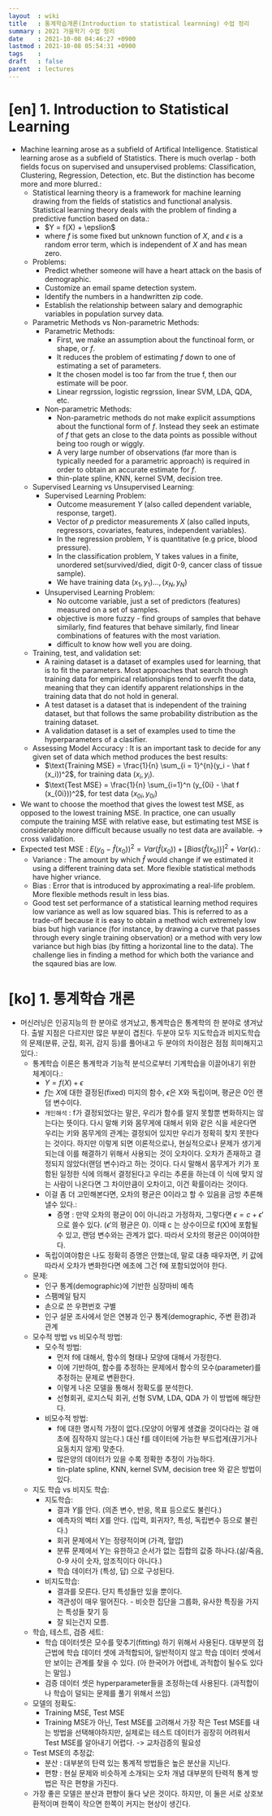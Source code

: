 ```yaml
---
layout  : wiki
title   : 통계학습개론(Introduction to statistical learnning) 수업 정리
summary : 2021 가을학기 수업 정리
date    : 2021-10-08 04:46:27 +0900
lastmod : 2021-10-08 05:54:31 +0900
tags    :
draft   : false
parent  : lectures
---
```


# [en] 1. Introduction to Statistical Learning
 * Machine learning arose as a subfield of Artifical Intelligence. Statistical learning arose as a subfield of Statistics. There is much overlap - both fields focus on supervised and unsupervised problems: Classification, Clustering, Regression, Detection, etc. But the distinction has become more and more blurred.:
   * Statistical learning theory is a framework for machine learning drawing from the fields of statistics and functional analysis. Statistical learning theory deals with the problem of finding a predictive function based on data.:
     * $Y = f(X) + \epslion$
     * where $f$ is some fixed but unknown function of $X$, and $\epsilon$ is a random error term, which is independent of $X$ and has mean zero.
   * Problems:
     * Predict whether someone will have a heart attack on the basis of demographic.
     * Customize an email spame detection system.
     * Identify the numbers in a handwritten zip code.
     * Establish the relationship between salary and demographic variables in population survey data.
   * Parametric Methods vs Non-parametric Methods:
     * Parametric Methods:
       * First, we make an assumption about the functinoal form, or shape, or $f$.
       * It reduces the problem of estimating $f$ down to one of estimating a set of parameters.
       * It the chosen model is too far from the true f, then our estimate will be poor.
       * Linear regrssion, logistic regrssion, linear SVM, LDA, QDA, etc.
     * Non-parametric Methods:
       * Non-parametric methods do not make explicit assumptions about the functional form of $f$. Instead they seek an estimate of $f$ that gets an close to the data points as possible without being too rough or wiggly.
       * A very large number of observations (far more than is typically needed for a parametric approach) is required in order to obtain an accurate estimate for $f$.
       * thin-plate spline, KNN, kernel SVM, decision tree.
   * Supervised Learning vs Unsupervised Learning:
     * Supervised Learning Problem:
       * Outcome measurement $Y$ (also called dependent variable, response, target).
       * Vector of $p$ predictor measurements $X$ (also called inputs, regressors, covariates, features, independent variables).
       * In the regression problem, Y is quantitative (e.g price, blood pressure).
       * In the classification problem, Y takes values in a finite, unordered set(survived/died, digit 0-9, cancer class of tissue sample).
       * We have training data $(x_1, y_1) ..., (x_N, y_N)$
     * Unsupervised Learning Problem:
       * No outcome variable, just a set of predictors (features) measured on a set of samples.
       * objective is more fuzzy - find groups of samples that behave similarly, find features that behave similarly, find linear combinations of features with the most variation.
       * difficult to know how well you are doing.
   * Training, test, and validation set:
     * A raining dataset is a dataset of examples used for learning, that is to fit the parameters. Most approaches that search though training data for empirical relationships tend to overfit the data, meaning that they can identify apparent relationships in the training data that do not hold in general.
     * A test dataset is a dataset that is independent of the training dataset, but that follows the same probability distribution as the training dataset.
     * A validation dataset is a set of examples used to time the hyperparameters of a clasifier.
   * Assessing Model Accuracy : It is an important task to decide for any given set of data which method produces the best results:
     * $\text{Training MSE} = \frac{1}{n} \sum_{i = 1}^{n}(y_i - \hat f (x_i))^2$, for training data $(x_i, y_i)$.
     * $\text{Test MSE} = \frac{1}{n} \sum_{i=1}^n (y_{0i} - \hat f (x_{0i}))^2$, for test data $(x_{0i}, y_{0i})$
  * We want to choose the moethod that gives the lowest test MSE, as opposed to the lowest training MSE. In practice, one can usually compute the training MSE with relative ease, but estimating test MSE is considerably more difficult because usually no test data are available. -> cross validation.
  * Expected test MSE : $E(y_0 - \hat f(x_0))^2 = Var(\hat f (x_0)) + [Bias(\hat f(x_0))]^2 + Var(\epsilon)$.:
    * Variance : The amount by which $\hat f$ would change if we estimated it using a different training data set. More flexible statistical methods have higher vriance.
    * Bias : Error that is introduced by approximating a real-life problem. More flexible methods result in less bias.
    * Good test set performance of a statistical learning method requires low variance as well as low squared bias. This is referred to as a trade-off because it is easy to obtain a method wich extremely low bias but high variance (for instance, by drawing a curve that passes through every single training observation) or a method with very low variance but high bias (by fitting a horizontal line to the data). The challenge lies in finding a method for which both the variance and the sqaured bias are low.
# [ko] 1. 통계학습 개론
 * 머신러닝은 인공지능의 한 분야로 생겨났고, 통계학습은 통계학의 한 분야로 생겨났다. 출발 지점은 다르지만 많은 부분이 겹친다. 두분야 모두 지도학습과 비지도학습의 문제(분류, 군집, 회귀, 감지 등)를 풀어내고 두 분야의 차이점은 점점 희미해지고 있다.:
   * 통계학습 이론은 통계학과 기능적 분석으로부터 기계학습을 이끌어내기 위한 체계이다.:
     * $Y = f(X) + \epsilon$
     * $f$는 $X$에 대한 결정된(fixed) 미지의 함수, $\epsilon$은 X와 독립이며, 평균은 0인 랜덤 변수이다.
     * `개인해석` : f가 결정되었다는 말은, 우리가 함수를 알지 못할뿐 변화하지는 않는다는 뜻이다. 다시 말해 키와 몸무게에 대해서 위와 같은 식을 세운다면 우리는 키와 몸무게의 관계는 결정되어 있지만 우리가 정확히 찾지 못한다는 것이다. 하지만 이렇게 되면 이론적으로나, 현실적으로나 문제가 생기게 되는데 이를 해결하기 위해서 사용되는 것이 오차이다. 오차가 존재하고 결정되지 않았다(랜덤 변수)라고 하는 것이다. 다시 말해서 몸무게가 키가 포함된 일정한 식에 의해서 결정된다고 우리는 추론을 하는데 이 식에 맞지 않는 사람이 나온다면 그 차이만큼이 오차이고, 이건 확률이라는 것이다.
     * 이걸 좀 더 고민해본다면, 오차의 평균은 0이라고 할 수 있음을 금방 추론해낼수 있다.:
       * 증명 : 만약 오차의 평균이 0이 아니라고 가정하자, 그렇다면 $\epsilon = c + \epsilon'$으로 쓸수 있다. ($\epsilon'$의 평균은 0). 이때 c 는 상수이므로 f(X)에 포함될 수 있고, 랜덤 변수와는 관계가 없다. 따라서 오차의 평균은 0이여야한다.
     * 독립이여야함은 나도 정확히 증명은 안했는데, 말로 대충 때우자면, 키 값에 따라서 오차가 변화한다면 에초에 그건 f에 포함되었어야 한다.
   * 문제:
     * 인구 통계(demographic)에 기반한 심장마비 예측
     * 스팸메일 탐지
     * 손으로 쓴 우편번호 구별
     * 인구 설문 조사에서 얻은 연봉과 인구 통계(demographic, 주변 환경)과 관계
   * 모수적 방법 vs 비모수적 방법:
     * 모수적 방법:
       * 먼저 f에 대해서, 함수의 형태나 모양에 대해서 가정한다.
       * 이에 기반하여, 함수를 추정하는 문제에서 함수의 모수(parameter)를 추정하는 문제로 변환한다.
       * 이렇게 나온 모델을 통해서 정확도를 분석한다.
       * 선형회귀, 로지스틱 회귀, 선형 SVM, LDA, QDA 가 이 방법에 해당한다.
     * 비모수적 방법:
       * f에 대한 명시적 가정이 없다.(모양이 어떻게 생겼을 것이다라는 걸 애초에 짐작하지 않는다.) 대신 f를 데이터에 가능한 부드럽게(끊기거나 요동치지 않게) 맞춘다.
       * 많은양의 데이터가 있을 수록 정확한 추정이 가능하다.
       * tin-plate spline, KNN, kernel SVM, decision tree 와 같은 방법이 있다.
   * 지도 학습 vs 비지도 학습:
     * 지도학습:
       * 결과 $Y$를 안다. (의존 변수, 반응, 목표 등으로도 불린다.)
       * 예측자의 벡터 $X$를 안다. (입력, 회귀자?, 특성, 독립변수 등으로 불린다.)
       * 회귀 문제에서 Y는 정량적이며 (가격, 혈압)
       * 분류 문제에서 Y는 유한하고 순서가 없는 집합의 값중 하나다.(삶/죽음, 0-9 사이 숫자, 암조직이다 아니다.)
       * 학습 데이터가 (특성, 답) 으로 구성된다.
     * 비지도학습:
       * 결과를 모른다. 단지 특성들만 있을 뿐이다.
       * 객관성이 매우 떨어진다. - 비슷한 집단을 그룹화, 유사한 특징을 가지는 특성들 찾기 등
       * 잘 되는건지 모름.
   * 학습, 테스트, 검증 세트:
     * 학습 데이터셋은 모수를 맞추기(fitting) 하기 위해서 사용된다. 대부분의 접근법에 학습 데이터 셋에 과적합되어, 일반적이지 않고 학습 데이터 셋에서만 보이는 관계를 찾을 수 있다. (아 한국어가 어렵네, 과적합이 될수도 있다는 말임.)
     * 검증 데이터 셋은 hyperparameter들을 조정하는데 사용된다. (과적합이나 학습이 덜되는 문제를 풀기 위해서 쓰임)
   * 모델의 정확도:
     * Training MSE, Test MSE
     * Training MSE가 아닌, Test MSE를 고려해서 가장 작은 Test MSE를 내는 방법을 선택해야하지만, 실제로는 테스트 데이터가 굉장히 어려워서 Test MSE를 알아내기 어렵다. -> 교차검증의 필요성
   * Test MSE의 추정값:
     * 분산 : 대부분의 탄력 있는 통계적 방법들은 높은 분산을 지닌다.
     * 편향 : 현실 문제와 비슷하게 소개되는 오차 개념 대부분의 탄력적 통계 방법은 작은 편향을 가진다.
   * 가장 좋은 모델은 분산과 편향이 둘다 낮은 것이다. 하지만, 이 둘은 서로 상호보환적이며 한쪽이 작으면 한쪽이 커지는 현상이 생긴다.
